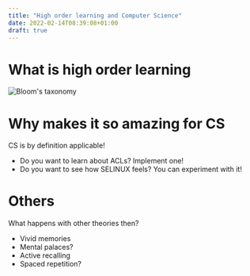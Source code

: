 ```yaml
---
title: "High order learning and Computer Science"
date: 2022-02-14T08:39:08+01:00
draft: true
---
```


# What is high order learning

![Bloom's taxonomy](https://live.staticflickr.com/8231/29428436431_c12484fd8c_b.jpg)

# Why makes it so amazing for CS

CS is by definition applicable! 

* Do you want to learn about ACLs? Implement one!
* Do you want to see how SELINUX feels? You can experiment with it!

# Others

What happens with other theories then?

* Vivid memories
* Mental palaces?
* Active recalling 
* Spaced repetition?


